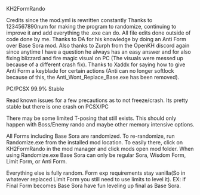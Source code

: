 KH2FormRando

Credits since the mod.yml is rewritten constantly
Thanks to 1234567890num for making the program to randomize, continuing to improve it and add everything the .exe can do. All file edits done outside of code done by me. Thanks to DA for his knowledge by doing an Anti Form over Base Sora mod. Also thanks to Zurph from the OpenKH discord again since anytime I have a question he always has an easy answer and for also fixing blizzard and fire magic visual on PC (The visuals were messed up because of a different crash fix). Thanks to Xaddx for saying how to give Anti Form a keyblade for certain actions (Anti can no longer softlock because of this, the Anti_Wont_Replace_Base.exe has been removed).

PC/PCSX 99.9% Stable

Read known issues for a few precautions as to not freeze/crash. Its pretty stable but there is one crash on PCSX/PC

There may be some limited T-posing that still exists. This should only happen with Boss/Enemy rando and maybe other memory intensive options.

All Forms including Base Sora are randomized. To re-randomize, run Randomize.exe from the installed mod location.
To easily there, click on KH2FormRando in the mod manager and click mods open mod folder.
When using Randomize.exe
Base Sora can only be regular Sora, Wisdom Form, Limit Form, or Anti Form.

Everything else is fully random. Form exp requirements stay vanilla(So in whatever replaced Limit Form you still need to use limits to level it). EX: if Final Form becomes Base Sora have fun leveling up final as Base Sora.
